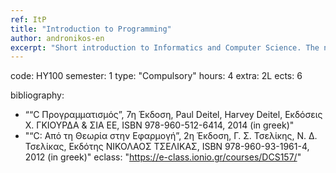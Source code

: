 ```yaml
---
ref: ItP
title: "Introduction to Programming"
author: andronikos-en
excerpt: "Short introduction to Informatics and Computer Science. The notion of algorithm as a finite sequence of instructions for the solution of problems and the notion of programming languages as a rigorous means of algorithm expression. The “C” language, its main characteristics, and the compilation and execution process of programs. The program structure in “C”, the basic programming commands and the flow control commands of the language. Simple data types, variable declaration, operators, and expressions. Arrays (of one or more dimensions), search and sorting in arrays. Elementary data structures, abstract data types, structures and unions. Pointers, relation between pointers and arrays, strings and pointers, type conversion, pointers to records, dynamic memory allocation. Linear lists, simply connected lists, queues, stacks, doubly connected lists. Trees and graphs, binary search trees. Programming Lab (Chosen language: “C”)."
---
```


code: ΗΥ100
semester: 1
type: "Compulsory"
hours: 4
extra: 2L
ects: 6


bibliography: 
  - ““C Προγραμματισμός”, 7η Έκδοση, Paul Deitel, Harvey Deitel, Εκδόσεις Χ. ΓΚΙΟΥΡΔΑ & ΣΙΑ ΕΕ, ISBN 978-960-512-6414, 2014 (in greek)"
  - "“C: Aπό τη Θεωρία στην Εφαρμογή”, 2η Έκδοση, Γ. Σ. Τσελίκης, Ν. Δ. Τσελίκας, Εκδότης ΝΙΚΟΛΑΟΣ ΤΣΕΛΙΚΑΣ, ISBN 978-960-93-1961-4, 2012 (in greek)"
eclass: "https://e-class.ionio.gr/courses/DCS157/"
